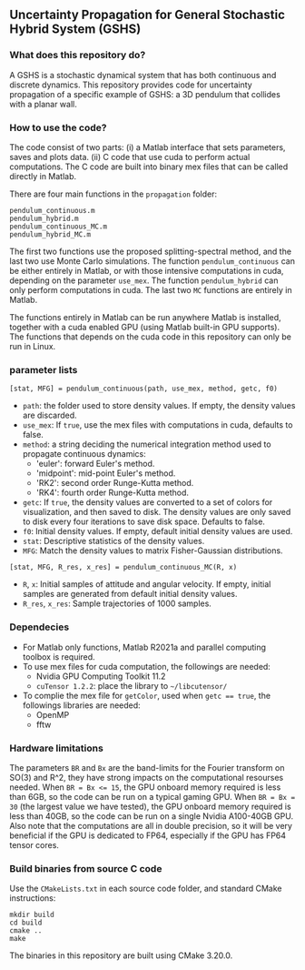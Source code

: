## Uncertainty Propagation for General Stochastic Hybrid System (GSHS)

### What does this repository do?
A GSHS is a stochastic dynamical system that has both continuous and discrete dynamics.
This repository provides code for uncertainty propagation of a specific example of GSHS: a 3D pendulum that collides with a planar wall.

### How to use the code?
The code consist of two parts: (i) a Matlab interface that sets parameters, saves and plots data. (ii) C code that use cuda to perform actual computations. The C code are built into binary mex files that can be called directly in Matlab.

There are four main functions in the `propagation` folder:
```
pendulum_continuous.m
pendulum_hybrid.m
pendulum_continuous_MC.m
pendulum_hybrid_MC.m
```
The first two functions use the proposed splitting-spectral method, and the last two use Monte Carlo simulations.
The function `pendulum_continuous` can be either entirely in Matlab, or with those intensive computations in cuda, depending on the parameter `use_mex`.
The function `pendulum_hybrid` can only perform computations in cuda.
The last two `MC` functions are entirely in Matlab.

The functions entirely in Matlab can be run anywhere Matlab is installed, together with a cuda enabled GPU (using Matlab built-in GPU supports).
The functions that depends on the cuda code in this repository can only be run in Linux.

### parameter lists
```
[stat, MFG] = pendulum_continuous(path, use_mex, method, getc, f0)
```
* `path`: the folder used to store density values.
          If empty, the density values are discarded.
* `use_mex`: If `true`, use the mex files with computations in cuda, defaults to false.
* `method`: a string deciding the numerical integration method used to propagate continuous dynamics:
  * 'euler': forward Euler's method.
  * 'midpoint': mid-point Euler's method.
  * 'RK2': second order Runge-Kutta method.
  * 'RK4': fourth order Runge-Kutta method.
* `getc`: If `true`, the density values are converted to a set of colors for visualization, and then saved to disk.
          The density values are only saved to disk every four iterations to save disk space.
          Defaults to false.
* `f0`: Initial density values.
        If empty, default initial density values are used.
* `stat`: Descriptive statistics of the density values.
* `MFG`: Match the density values to matrix Fisher-Gaussian distributions.

```
[stat, MFG, R_res, x_res] = pendulum_continuous_MC(R, x)
```
* `R`, `x`: Initial samples of attitude and angular velocity.
            If empty, initial samples are generated from default initial density values.
* `R_res`, `x_res`: Sample trajectories of 1000 samples.

### Dependecies
* For Matlab only functions, Matlab R2021a and parallel computing toolbox is required.
* To use mex files for cuda computation, the followings are needed:
  * Nvidia GPU Computing Toolkit 11.2
  * `cuTensor 1.2.2`: place the library to `~/libcutensor/`
* To complie the mex file for `getColor`, used when `getc == true`, the followings libraries are needed:
  * OpenMP
  * fftw

### Hardware limitations
The parameters `BR` and `Bx` are the band-limits for the Fourier transform on SO(3) and R^2, they have strong impacts on the computational resourses needed.
When `BR = Bx <= 15`, the GPU onboard memory required is less than 6GB, so the code can be run on a typical gaming GPU.
When `BR = Bx = 30` (the largest value we have tested), the GPU onboard memory required is less than 40GB, so the code can be run on a single Nvidia A100-40GB GPU.
Also note that the computations are all in double precision, so it will be very beneficial if the GPU is dedicated to FP64, especially if the GPU has FP64 tensor cores.

### Build binaries from source C code
Use the `CMakeLists.txt` in each source code folder, and standard CMake instructions:
```
mkdir build
cd build
cmake ..
make
```
The binaries in this repository are built using CMake 3.20.0.
